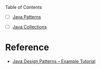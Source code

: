 

Table of Contents
- [ ]   [Java Patterns](./a.JavaPatterns/ReadMe.md)
- [ ]   [Java Collections](./b.JavaCollections/README.md)




# Reference
- [Java Design Patterns – Example Tutorial](https://www.journaldev.com/1827/java-design-patterns-example-tutorial)